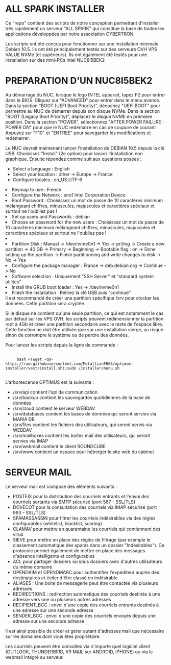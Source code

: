 # ALL SPARK INSTALLER

Ce "repo" contient des scripts de notre conception permettant d'installer très rapidement un serveur "ALL SPARK" qui constitue la base de toutes les applications développées par notre association CYBERTRON.

Les scripts ont été conçus pour fonctionner sur une installation minimale Debian 10.5.
Ils ont été principalement testés sur des serveurs OVH VPS VALUE NVMe (et supérieurs).
Ils ont également été testés pour une installation sur des mini-PCs Intel NUC8I5BEK2


# PREPARATION D'UN NUC8I5BEK2

Au démarrage du NUC, lorsque le logo INTEL apparait, tapez F2 pour entrer dans le BIOS.
Cliquez sur "ADVANCED" pour entrer dans le menu avancé.
Dans la section "BOOT (UEFI Boot Priority)", décochez "UEFI BOOT" pour permettre au NUC de démarrer depuis son disque NVMe.
Dans la section "BOOT (Legacy Boot Priority)", déplacez le disque NVME en première position.
Dans la section "POWER", sélectionnez "AFTER POWER FAILURE : POWER ON" pour que le NUC redémarre en cas de coupure de courant
Appuyez sur "F10" et "ENTREE" pour savegarder les modifications et redémarrer.

Le NUC devrait maintenant lancer l'installation de DEBIAN 10.5 depuis la clé USB.
Choisissez "Install" (2e option) pour lancer l'installation non graphique.
Ensuite répondez comme suit aux questions posées :

* Select a language : English
* Select your location : other -> Europe -> France
* Configure locales : en_US.UTF-8
<li>Keymap to use : French</li>
<li>Configure the Network : eno1 Intel Corporation Device</li>
<li>Root Password : Choisissez un mot de passe de 10 caractères minimum mélangeant chiffres, minuscules, majuscules et caractères spéciaux et surtout ne l'oubliez pas !</li>
<li>Set up users and Passwords : debian</li>
<li>Choose an password for the new users : Choisissez un mot de passe de 10 caractères minimum mélangeant chiffres, minuscules, majuscules et caractères spéciaux et surtout ne l'oubliez pas !</li>
<li>
<li>Partition Disk : Manual -> /dev/nvme0n1 -> Yes -> pri/log -> Create a new partition -> 40 GB -> Primary -> Beginning -> Bootable flag : on -> Done setting up the partition -> Finish partitionning and write changes to disk -> No -> Yes</li>
<li>Configure the package manager : France -> deb.debian.org -> Continue -> No</li>
<li>Software selection : Uniquement "SSH Server" et "standard system utilites"</li>
<li>Install the GRUB boot loader : Yes -> /dev/nvme0n1</li>
<li>Finish the installation : Retirez la clé USB puis "continue"</li>
Il est recommandé de créer une partition spécifique /srv pour stocker les données. Cette partition sera cryptée.<br/>

Si le disque ne contient qu'une seule partition, ce qui est notamment le cas par défaut sur les VPS OVH, les scripts peuvent redimensionner la partition root à 4Gb et créer une partition secondaire avec le reste de l'espace libre. Cette fonction ne doit être utilisée que sur une installation vierge, au risque sinon de corrompre le système ou de perdre des données.<br/>

Pour lancer les scripts depuis la ligne de commande :

<pre>
  <code>
     bash <(wget -qO- https://raw.githubusercontent.com/MetallianFR68/optimus-installer/vest/install.sh);sudo /installer/menu.sh
  </code>
</pre>

L'arborescence OPTIMUS est la suivante :

<ul>
  <li>/srv/api contient l'api de communication</li>
  <li>/srv/backup contient les sauvegardes quotidiennes de la base de données</li>
  <li>/srv/cloud contient le serveur WEBDAV</li>
  <li>/srv/databases contient les bases de données qui seront servies via MARIA DB</li>
  <li>/srv/files contient les fichiers des utilisateurs, qui seront servis via WEBDAV</li>
  <li>/srv/mailboxes contient les boites mail des utilisateurs, qui seront servies via IMAP</li>
  <li>/srv/webmail contient le client ROUNDCUBE</li>
  <li>/srv/www contient un espace pour héberger le site web du cabinet</li>
</ul>

# SERVEUR MAIL

Le serveur mail est composé des éléments suivants :

<ul>
  <li>POSTFIX pour la distribution des courriels entrants et l'envoi des courriels sortants via SMTP sécurisé (port 587 - SSL/TLS)</li>
  <li>DOVECOT pour la consultation des courriels via IMAP sécurisé (port 993 - SSL/TLS)</li>
  <li>SPAMASSASSIN pour filtrer les courriels indésirables via des règles configurables (whitelist, blacklist, scoring)</li>
  <li>CLAMAV pour mettre en quarantaine les courriels qui contiennent des virus</li>
  <li>SIEVE pour mettre en place des règles de filtrage (par exemple le classement automatique des spams dans un dossier "Indésirables"). Ce protocole permet également de mettre en place des messages d'absence intelligents et configurables</li>
  <li>ACL pour partager dossiers ou sous dossiers avec d'autres utilisateurs du même domaine</li>
  <li>OPENDKIM et OPENDMARC pour authentifier l'expéditeur auprès des destinataires et éviter d'être classé en indésirable</li>
  <li>ALIASES : Une boite de messagerie peut être contactée via plusieurs adresses</li>
  <li>REDIRECTIONS : redirection automatique des courriels destinés à une adresse vers une ou plusieurs autres adresses</li>
  <li>RECIPIENT_BCC : envoi d'une copie des courriels entrants destinés à une adresse sur une seconde adresse</li>
  <li>SENDER_BCC : envoi d'une copie des courriels envoyés depuis une adresse sur une seconde adresse</li>
</ul>

Il est ainsi possible de créer et gérer autant d'adresses mail que nécessaire sur les domaines dont vous êtes propriétaire.

Les courriels peuvent être consultés via n'importe quel logiciel client (OUTLOOK, THUNDERBIRD, K9 MAIL sur ANDROID, IPHONE) ou via le webmail intégré au serveur.
